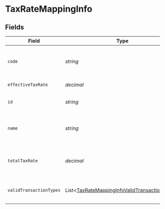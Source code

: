 # TaxRateMappingInfo


## Fields

| Field                                                                                                           | Type                                                                                                            | Required                                                                                                        | Description                                                                                                     | Example                                                                                                         |
| --------------------------------------------------------------------------------------------------------------- | --------------------------------------------------------------------------------------------------------------- | --------------------------------------------------------------------------------------------------------------- | --------------------------------------------------------------------------------------------------------------- | --------------------------------------------------------------------------------------------------------------- |
| `code`                                                                                                          | *string*                                                                                                        | :heavy_minus_sign:                                                                                              | Code for the tax rate from the accounting platform.                                                             | UK Standard Rate (Bills)                                                                                        |
| `effectiveTaxRate`                                                                                              | *decimal*                                                                                                       | :heavy_minus_sign:                                                                                              | Effective tax rate.                                                                                             | 20                                                                                                              |
| `id`                                                                                                            | *string*                                                                                                        | :heavy_minus_sign:                                                                                              | Unique identifier of tax rate.                                                                                  | 59_Bills                                                                                                        |
| `name`                                                                                                          | *string*                                                                                                        | :heavy_minus_sign:                                                                                              | Name of the tax rate in the accounting platform.                                                                | UK Standard Rate (Bills) Bills                                                                                  |
| `totalTaxRate`                                                                                                  | *decimal*                                                                                                       | :heavy_minus_sign:                                                                                              | Total (not compounded) sum of the components of a tax rate.                                                     | 20                                                                                                              |
| `validTransactionTypes`                                                                                         | List<[TaxRateMappingInfoValidTransactionTypes](../../models/shared/TaxRateMappingInfoValidTransactionTypes.md)> | :heavy_minus_sign:                                                                                              | Supported transaction types for the account.                                                                    |                                                                                                                 |